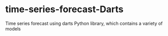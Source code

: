 # time-series-forecast-Darts
Time series forecast using darts Python library, which contains a variety of models
